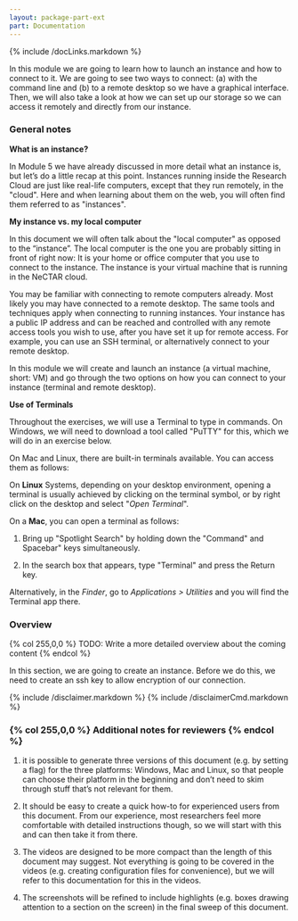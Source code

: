 ```yaml
---
layout: package-part-ext
part: Documentation
---
```

{% include /docLinks.markdown %}

In this module we are going to learn how to launch an instance and how to connect to it. We are going to see two ways to connect: (a) with the command line and (b) to a remote desktop so we have a graphical interface. Then, we will also take a look at how we can set up our storage so we can access it remotely and directly from our instance.

### General notes


**What is an instance?**

In Module 5 we have already discussed in more detail what an instance is, but let’s do a little recap at this point. Instances running inside the Research Cloud are just like real-life computers, except that they run remotely, in the "cloud". Here and when learning about them on the web, you will often find them referred to as "instances".

**My instance vs. my local computer**

In this document we will often talk about the "local computer" as opposed to the “instance”. The local computer is the one you are probably sitting in front of right now: It is your home or office computer that you use to connect to the instance. The instance is your virtual machine that is running in the NeCTAR cloud.

You may be familiar with connecting to remote computers already. Most likely you may have connected to a remote desktop. The same tools and techniques apply when connecting to running instances. Your instance has a public IP address and can be reached and controlled with any remote access tools you wish to use, after you have set it up for remote access. For example, you can use an SSH terminal, or alternatively connect to your remote desktop. 

In this module we will create and launch an instance (a virtual machine, short: VM) and go through the two options on how you can connect to your instance (terminal and remote desktop). 

**Use of Terminals**

Throughout the exercises, we will use a Terminal to type in commands. On Windows, we will need to download a tool called "PuTTY" for this, which we will do in an exercise below.

On Mac and Linux, there are built-in terminals available. You can access them as follows:

On **Linux** Systems, depending on your desktop environment, opening a terminal is usually achieved by clicking on the terminal symbol, or by right click on the desktop and select "*Open Terminal*". 

On a **Mac**, you can open a terminal as follows: 

1. Bring up "Spotlight Search" by holding down the "Command" and Spacebar" keys simultaneously.

2. In the search box that appears, type "Terminal" and press the Return key.

Alternatively, in the *Finder*, go to *Applications > Utilities* and you will find the Terminal app there.

 

### Overview

{% col 255,0,0 %} TODO: Write a more detailed overview about the coming content {% endcol %}

In this section, we are going to create an instance. Before we do this, we need to create an ssh key to allow encryption of our connection.

{% include /disclaimer.markdown %}
{% include /disclaimerCmd.markdown %}



### {% col 255,0,0 %} Additional notes for reviewers {% endcol %}

1. it is possible to generate three versions of this document (e.g. by setting a flag) for the three platforms: Windows, Mac and Linux, so that people can choose their platform in the beginning and don’t need to skim through stuff that’s not relevant for them.

2. It should be easy to create a quick how-to for experienced users from this document. From our experience, most researchers feel more comfortable with detailed instructions though, so we will start with this and can then take it from there.

3. The videos are designed to be more compact than the length of this document may suggest. Not everything is going to be covered in the videos (e.g. creating configuration files for convenience), but we will refer to this documentation for this in the videos.

4. The screenshots will be refined to include highlights (e.g. boxes drawing attention to a section on the screen) in the final sweep of this document.



